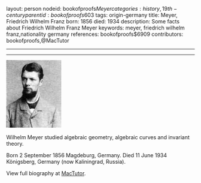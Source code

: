 layout: person
nodeid: bookofproofs$Meyer
categories: history,19th-century
parentid: bookofproofs$603
tags: origin-germany
title: Meyer, Friedrich Wilhelm Franz
born: 1856
died: 1934
description: Some facts about Friedrich Wilhelm Franz Meyer
keywords: meyer, friedrich wilhelm franz,nationality germany
references: bookofproofs$6909
contributors: bookofproofs,@MacTutor

---


---

![Meyer.jpg](https://github.com/bookofproofs/bookofproofs.github.io/blob/main/_sources/_assets/images/portraits/Meyer.jpg?raw=true)

Wilhelm Meyer studied algebraic geometry, algebraic curves and invariant theory.

Born 2 September 1856 Magdeburg, Germany. Died 11 June 1934 Königsberg, Germany (now Kaliningrad, Russia).


View full biography at [MacTutor](https://mathshistory.st-andrews.ac.uk/Biographies/Meyer/).